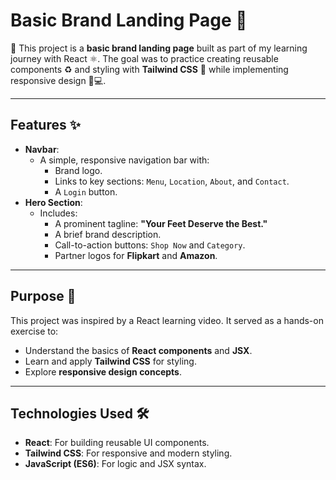 # Basic Brand Landing Page 🌟

🌟 This project is a **basic brand landing page** built as part of my learning journey with React ⚛️. The goal was to practice creating reusable components ♻️ and styling with **Tailwind CSS** 🎨 while implementing responsive design 📱💻.

---

## Features ✨

- **Navbar**:
  - A simple, responsive navigation bar with:
    - Brand logo.
    - Links to key sections: `Menu`, `Location`, `About`, and `Contact`.
    - A `Login` button.
- **Hero Section**:
  - Includes:
    - A prominent tagline: **"Your Feet Deserve the Best."**
    - A brief brand description.
    - Call-to-action buttons: `Shop Now` and `Category`.
    - Partner logos for **Flipkart** and **Amazon**.

---

## Purpose 🎯

This project was inspired by a React learning video. It served as a hands-on exercise to:

- Understand the basics of **React components** and **JSX**.
- Learn and apply **Tailwind CSS** for styling.
- Explore **responsive design concepts**.

---

## Technologies Used 🛠️

- **React**: For building reusable UI components.
- **Tailwind CSS**: For responsive and modern styling.
- **JavaScript (ES6)**: For logic and JSX syntax.

